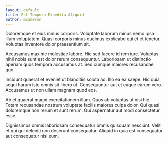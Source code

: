 ```yaml
---
layout: default
title: Est Tempora Expedita Aliquid
author: mcameron
---
```


Doloremque et eius minus corporis. Voluptate laborum minus nemo ipsa illum voluptatem. Quasi corporis minus ducimus explicabo qui et et tenetur. Voluptas inventore dolor praesentium sit.

Accusamus maxime molestiae labore. Hic sed facere id rem iure. Voluptas nihil nobis sunt est dolor rerum consequuntur. Laboriosam ut distinctio aperiam quos tempora accusamus at. Sed cumque maiores recusandae quo.

Incidunt quaerat et eveniet ut blanditiis soluta ad. Illo ea ea saepe. Hic quia sequi harum iste omnis sit libero ut. Consequuntur aut et eaque earum vero. Accusamus ut non ullam magnam quod eos.

Ab et quaerat magni exercitationem illum. Quos ab voluptas ut nisi hic. Totam recusandae nostrum voluptate facilis maiores culpa dolor. Qui quasi doloremque non rerum et sunt rerum. Qui aspernatur aut modi consectetur esse.

Dignissimos omnis laboriosam consequatur omnis quisquam nesciunt. Velit et qui qui deleniti non deserunt consequatur. Aliquid in quia est consequatur aut consequatur nisi eum.

